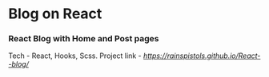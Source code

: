 <h1>Blog on React</h1> 
<h3>React Blog with Home and Post pages</h3>

Tech - React, Hooks, Scss.
Project link - <i>https://rainspistols.github.io/React--blog/</i>
